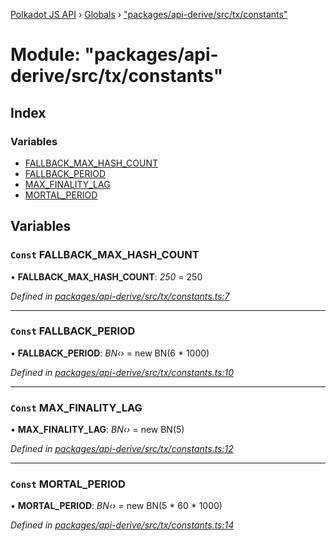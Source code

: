 [Polkadot JS API](../README.md) › [Globals](../globals.md) › ["packages/api-derive/src/tx/constants"](_packages_api_derive_src_tx_constants_.md)

# Module: "packages/api-derive/src/tx/constants"

## Index

### Variables

* [FALLBACK_MAX_HASH_COUNT](_packages_api_derive_src_tx_constants_.md#const-fallback_max_hash_count)
* [FALLBACK_PERIOD](_packages_api_derive_src_tx_constants_.md#const-fallback_period)
* [MAX_FINALITY_LAG](_packages_api_derive_src_tx_constants_.md#const-max_finality_lag)
* [MORTAL_PERIOD](_packages_api_derive_src_tx_constants_.md#const-mortal_period)

## Variables

### `Const` FALLBACK_MAX_HASH_COUNT

• **FALLBACK_MAX_HASH_COUNT**: *250* = 250

*Defined in [packages/api-derive/src/tx/constants.ts:7](https://github.com/polkadot-js/api/blob/59bb5f864/packages/api-derive/src/tx/constants.ts#L7)*

___

### `Const` FALLBACK_PERIOD

• **FALLBACK_PERIOD**: *BN‹›* = new BN(6 * 1000)

*Defined in [packages/api-derive/src/tx/constants.ts:10](https://github.com/polkadot-js/api/blob/59bb5f864/packages/api-derive/src/tx/constants.ts#L10)*

___

### `Const` MAX_FINALITY_LAG

• **MAX_FINALITY_LAG**: *BN‹›* = new BN(5)

*Defined in [packages/api-derive/src/tx/constants.ts:12](https://github.com/polkadot-js/api/blob/59bb5f864/packages/api-derive/src/tx/constants.ts#L12)*

___

### `Const` MORTAL_PERIOD

• **MORTAL_PERIOD**: *BN‹›* = new BN(5 * 60 * 1000)

*Defined in [packages/api-derive/src/tx/constants.ts:14](https://github.com/polkadot-js/api/blob/59bb5f864/packages/api-derive/src/tx/constants.ts#L14)*
